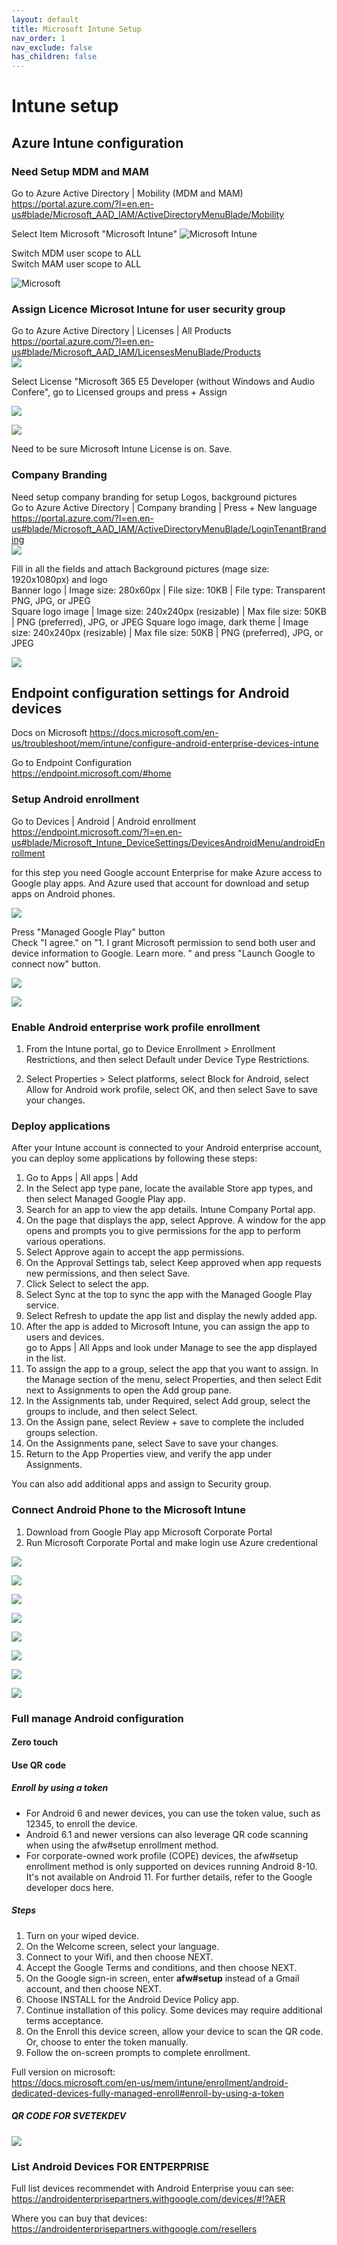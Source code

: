 ```yaml
---
layout: default
title: Microsoft Intune Setup
nav_order: 1
nav_exclude: false
has_children: false
---
```

# Intune setup

## Azure Intune configuration 

### Need Setup MDM and MAM 
Go to Azure Active Directory | Mobility (MDM and MAM)  
https://portal.azure.com/?l=en.en-us#blade/Microsoft_AAD_IAM/ActiveDirectoryMenuBlade/Mobility


Select Item Microsoft "Microsoft Intune"
![Microsoft Intune](images/Intune_MAM_settings.png)


Switch MDM user scope to ALL  
Switch MAM user scope to ALL

![Microsoft ](images/Azure_Intune_MDM_MAM_CONFIGURATION.png)

### Assign Licence Microsot Intune for user security group
Go to Azure Active Directory | Licenses | All Products  
https://portal.azure.com/?l=en.en-us#blade/Microsoft_AAD_IAM/LicensesMenuBlade/Products  
![](images/Intune_Liceses.png)

Select License "Microsoft 365 E5 Developer (without Windows and Audio Confere", go to Licensed groups and press + Assign  

![](images/Intune_assign_license_group.png)

![](images/Intune_assign_license_group_options.png)

Need to be sure Microsoft Intune License is on. Save. 

### Company Branding 
Need setup company branding for setup Logos, background pictures  
Go to Azure Active Directory | Company branding  | Press + New language  
https://portal.azure.com/?l=en.en-us#blade/Microsoft_AAD_IAM/ActiveDirectoryMenuBlade/LoginTenantBranding  
![](images/Azure_company_branding.png)  

Fill in all the fields and attach Background pictures (mage size: 1920x1080px) and logo  
Banner logo | Image size: 280x60px | File size: 10KB | File type: Transparent PNG, JPG, or JPEG  
Square logo image | Image size: 240x240px (resizable) | Max file size: 50KB | PNG (preferred), JPG, or JPEG
Square logo image, dark theme | Image size: 240x240px (resizable) | Max file size: 50KB | PNG (preferred), JPG, or JPEG  

![](images/company_branding_options.png)

## Endpoint configuration settings for Android devices

Docs on Microsoft https://docs.microsoft.com/en-us/troubleshoot/mem/intune/configure-android-enterprise-devices-intune

Go to Endpoint Configuration    
https://endpoint.microsoft.com/#home



### Setup Android enrollment 
Go to Devices | Android | Android enrollment  
https://endpoint.microsoft.com/?l=en.en-us#blade/Microsoft_Intune_DeviceSettings/DevicesAndroidMenu/androidEnrollment  

for this step you need Google account Enterprise for make Azure access to Google play apps. And Azure used that account for download and setup apps on Android phones.  

![](images/endpoint_android_enrollment.png)

Press "Managed Google Play" button  
Check "I agree." on "1. I grant Microsoft permission to send both user and device information to Google. Learn more.
" and press "Launch Google to connect now" button. 

![](images/Android_enroll_connect_to_google_pay.png)

![](images/Android_enroll_connect_to_google_pay_2.png)
### Enable Android enterprise work profile enrollment
1. From the Intune portal, go to Device Enrollment > Enrollment Restrictions, and then select Default under Device Type Restrictions.  

2. Select Properties > Select platforms, select Block for Android, select Allow for Android work profile, select OK, and then select Save to save your changes.  

### Deploy applications
After your Intune account is connected to your Android enterprise account, you can deploy some applications by following these steps:  
1. Go to Apps | All apps | Add  
2. In the Select app type pane, locate the available Store app types, and then select Managed Google Play app.  
3. Search for an app to view the app details. Intune Company Portal app.  
4. On the page that displays the app, select Approve. A window for the app opens and prompts you to give permissions for the app to perform various operations.  
5. Select Approve again to accept the app permissions.  
6. On the Approval Settings tab, select Keep approved when app requests new permissions, and then select Save.  
7. Click Select to select the app.  
8. Select Sync at the top to sync the app with the Managed Google Play service.  
9. Select Refresh to update the app list and display the newly added app.
10. After the app is added to Microsoft Intune, you can assign the app to users and devices.   
    go to Apps | All Apps and look under Manage to see the app displayed in the list.
11. To assign the app to a group, select the app that you want to assign. In the Manage section of the menu, select Properties, and then select Edit next to Assignments to open the Add group pane.      
12. In the Assignments tab, under Required, select Add group, select the groups to include, and then select Select.  
13. On the Assign pane, select Review + save to complete the included groups selection.   
14. On the Assignments pane, select Save to save your changes.  
15. Return to the App Properties view, and verify the app under Assignments.

You can also add additional apps and assign to Security group. 

### Connect Android Phone to the Microsoft Intune  
1. Download from Google Play app Microsoft Corporate Portal  
2. Run Microsoft Corporate Portal  and make login use Azure credentional  

![](images/Intune_Android/01.jpg)  

![](images/Intune_Android/02.jpg)  

![](images/Intune_Android/03.jpg)  

![](images/Intune_Android/04.jpg)  

![](images/Intune_Android/05.jpg)  

![](images/Intune_Android/06.jpg)  

![](images/Intune_Android/07.jpg)  

![](images/Intune_Android/08.jpg)  


### Full manage Android configuration 
#### Zero touch  

#### Use QR code  
##### Enroll by using a token  
* For Android 6 and newer devices, you can use the token value, such as 12345, to enroll the device.  
* Android 6.1 and newer versions can also leverage QR code scanning when using the afw#setup enrollment method.  
* For corporate-owned work profile (COPE) devices, the afw#setup enrollment method is only supported on devices running Android 8-10. It's not available on Android 11. For further details, refer to the Google developer docs here.  

##### Steps  
1. Turn on your wiped device.
2. On the Welcome screen, select your language.
3. Connect to your Wifi, and then choose NEXT.
4. Accept the Google Terms and conditions, and then choose NEXT.
5. On the Google sign-in screen, enter **afw#setup** instead of a Gmail account, and then choose NEXT.
6. Choose INSTALL for the Android Device Policy app.
7. Continue installation of this policy. Some devices may require additional terms acceptance.
8. On the Enroll this device screen, allow your device to scan the QR code. Or, choose to enter the token manually.
9. Follow the on-screen prompts to complete enrollment.  

Full version on microsoft:  
https://docs.microsoft.com/en-us/mem/intune/enrollment/android-dedicated-devices-fully-managed-enroll#enroll-by-using-a-token


##### QR CODE FOR SVETEKDEV
![](images/Intune_Android/svetekdev_qr_enrollment.png)

### List Android Devices FOR ENTPERPRISE
Full list devices recommendet with Android Enterprise youu can see:  
https://androidenterprisepartners.withgoogle.com/devices/#!?AER

Where you can buy that devices:   
https://androidenterprisepartners.withgoogle.com/resellers